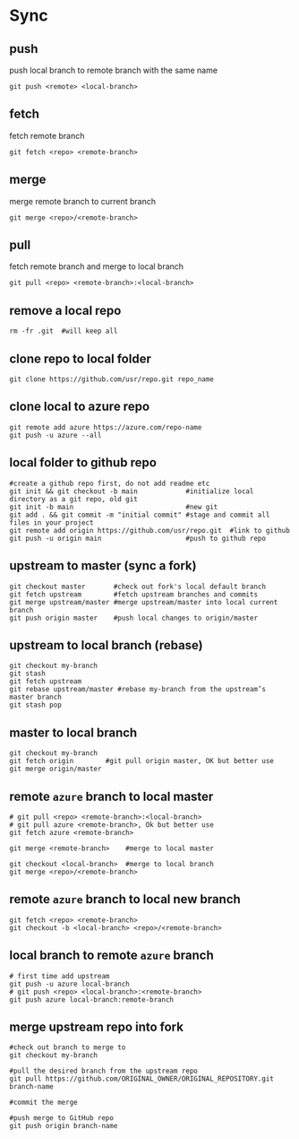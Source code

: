 # Sync

## push
push local branch to remote branch with the same name
```
git push <remote> <local-branch>
```

## fetch
fetch remote branch
```
git fetch <repo> <remote-branch>
```

## merge
merge remote branch to current branch
```
git merge <repo>/<remote-branch>
```

## pull
fetch remote branch and merge to local branch
```
git pull <repo> <remote-branch>:<local-branch>
```

## remove a local repo
```
rm -fr .git  #will keep all
```

## clone repo to local folder
```
git clone https://github.com/usr/repo.git repo_name
```

## clone local to azure repo
```
git remote add azure https://azure.com/repo-name
git push -u azure --all
```

## local folder to github repo
```
#create a github repo first, do not add readme etc
git init && git checkout -b main            #initialize local directory as a git repo, old git
git init -b main                            #new git
git add . && git commit -m "initial commit" #stage and commit all files in your project
git remote add origin https://github.com/usr/repo.git  #link to github
git push -u origin main                     #push to github repo
```

## upstream to master (sync a fork)
```
git checkout master       #check out fork's local default branch
git fetch upstream        #fetch upstream branches and commits
git merge upstream/master #merge upstream/master into local current branch
git push origin master    #push local changes to origin/master
```

## upstream to local branch (rebase)
```
git checkout my-branch
git stash
git fetch upstream
git rebase upstream/master #rebase my-branch from the upstream’s master branch
git stash pop
```

## master to local branch
```
git checkout my-branch
git fetch origin        #git pull origin master, OK but better use
git merge origin/master
```

## remote `azure` branch to local master
```
# git pull <repo> <remote-branch>:<local-branch>
# git pull azure <remote-branch>, Ok but better use
git fetch azure <remote-branch>

git merge <remote-branch>    #merge to local master

git checkout <local-branch>  #merge to local branch
git merge <repo>/<remote-branch>
```

## remote `azure` branch to local new branch
```
git fetch <repo> <remote-branch>
git checkout -b <local-branch> <repo>/<remote-branch>
```

## local branch to remote `azure` branch
```
# first time add upstream
git push -u azure local-branch
# git push <repo> <local-branch>:<remote-branch>
git push azure local-branch:remote-branch
```

## merge upstream repo into fork
```
#check out branch to merge to
git checkout my-branch

#pull the desired branch from the upstream repo
git pull https://github.com/ORIGINAL_OWNER/ORIGINAL_REPOSITORY.git branch-name

#commit the merge

#push merge to GitHub repo
git push origin branch-name
```
